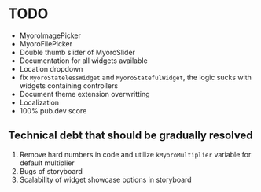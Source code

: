 # TODO

- MyoroImagePicker
- MyoroFilePicker
- Double thumb slider of MyoroSlider
- Documentation for all widgets available
- Location dropdown
- fix `MyoroStatelessWidget` and `MyoroStatefulWidget`, the logic sucks with widgets containing controllers
- Document theme extension overwritting
- Localization
- 100% pub.dev score

## Technical debt that should be gradually resolved

1. Remove hard numbers in code and utilize `kMyoroMultiplier` variable for default multiplier
2. Bugs of storyboard
3. Scalability of widget showcase options in storyboard
